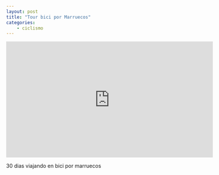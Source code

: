 ```yaml
---
layout: post
title: "Tour bici por Marruecos"
categories: 
    - ciclismo
---
```


<iframe width="560" height="315" src="http://www.youtube.com/embed/E3ss3cDr8HY" frameborder="0"> </iframe>

30 dias viajando en bici por marruecos
